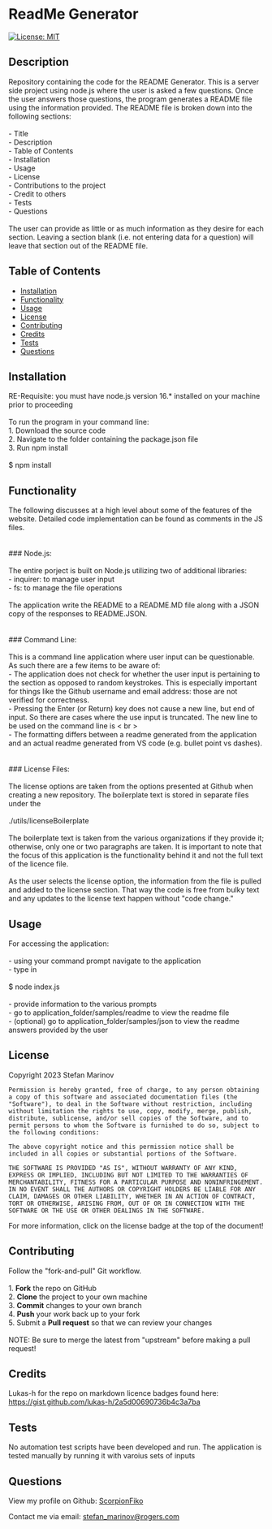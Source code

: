 # ReadMe Generator
  


[![License: MIT](https://img.shields.io/badge/License-MIT-yellow.svg)](https://opensource.org/licenses/MIT)
## Description
  Repository containing the code for the README Generator. This is a server side project using node.js where the user is asked a few questions. Once the user answers those questions, the program generates a README file using the information provided. The README file is broken down into the following sections:<br><br>- Title<br>- Description<br>- Table of Contents<br>- Installation<br>- Usage<br>- License<br>- Contributions to the project<br>- Credit to others<br>- Tests<br>- Questions<br><br>The user can provide as little or as much information as they desire for each section. Leaving a section blank (i.e. not entering data for a question) will leave that section out of the README file.



## Table of Contents
- [Installation](#installation)
- [Functionality](#functionality)
- [Usage](#usage)
- [License](#license)
- [Contributing](#contributing)
- [Credits](#credit)
- [Tests](#tests)
- [Questions](#questions)


## Installation
  RE-Requisite: you must have node.js version 16.* installed on your machine prior to proceeding<br><br>To run the program in your command line:<br>1. Download the source code<br>2. Navigate to the folder containing the package.json file<br>3. Run npm install<br><br>        $ npm install

## Functionality
  The following discusses at a high level about some of the features of the website. Detailed code implementation can be found as comments in the JS files.<br><br><br>### Node.js:<br><br>The entire porject is built on Node.js utilizing two of additional libraries:<br>- inquirer: to manage user input<br>- fs: to manage the file operations<br><br>The application write the README to a README.MD file along with a JSON copy of the responses to README.JSON.<br><br><br>### Command Line:<br><br>This is a command line application where user input can be questionable. As such there are a few items to be aware of:<br>- The application does not check for whether the user input is pertaining to the section as opposed to random keystrokes. This is especially important for things like the Github username and email address: those are not verified for correctness.<br>- Pressing the Enter (or Return) key does not cause a new line, but end of input. So there are cases where the use input is truncated. The new line to be used on the command line is < br ><br>- The formatting differs between a readme generated from the application and an actual readme generated from VS code (e.g. bullet point vs dashes).<br><br><br>### License Files:<br><br>The license options are taken from the options presented at Github when creating a new repository. The boilerplate text is stored in separate files under the<br><br>        ./utils/licenseBoilerplate<br><br>The boilerplate text is taken from the various organizations if they provide it; otherwise, only one or two paragraphs are taken. It is important to note that the focus of this application is the functionality behind it and not the full text of the licence file.<br><br>As the user selects the license option, the information from the file is pulled and added to the license section. That way the code is free from bulky text and any updates to the license text happen without "code change."

## Usage
  For accessing the application:<br><br>- using your command prompt navigate to the application<br>- type in <br><br>        $ node index.js<br><br>- provide information to the various prompts<br>- go to application_folder/samples/readme to view the readme file<br>- (optional) go to application_folder/samples/json to view the readme answers provided by the user

## License
  Copyright 2023 Stefan Marinov 

    Permission is hereby granted, free of charge, to any person obtaining a copy of this software and associated documentation files (the "Software"), to deal in the Software without restriction, including without limitation the rights to use, copy, modify, merge, publish, distribute, sublicense, and/or sell copies of the Software, and to permit persons to whom the Software is furnished to do so, subject to the following conditions:

    The above copyright notice and this permission notice shall be included in all copies or substantial portions of the Software.

    THE SOFTWARE IS PROVIDED "AS IS", WITHOUT WARRANTY OF ANY KIND, EXPRESS OR IMPLIED, INCLUDING BUT NOT LIMITED TO THE WARRANTIES OF MERCHANTABILITY, FITNESS FOR A PARTICULAR PURPOSE AND NONINFRINGEMENT. IN NO EVENT SHALL THE AUTHORS OR COPYRIGHT HOLDERS BE LIABLE FOR ANY CLAIM, DAMAGES OR OTHER LIABILITY, WHETHER IN AN ACTION OF CONTRACT, TORT OR OTHERWISE, ARISING FROM, OUT OF OR IN CONNECTION WITH THE SOFTWARE OR THE USE OR OTHER DEALINGS IN THE SOFTWARE.
  
  For more information, click on the license badge at the top of the document!

## Contributing
  Follow the "fork-and-pull" Git workflow.<br><br> 1. **Fork** the repo on GitHub<br> 2. **Clone** the project to your own machine<br> 3. **Commit** changes to your own branch<br> 4. **Push** your work back up to your fork<br> 5. Submit a **Pull request** so that we can review your changes<br><br>NOTE: Be sure to merge the latest from "upstream" before making a pull request!

## Credits
  Lukas-h for the repo on markdown licence badges found here: https://gist.github.com/lukas-h/2a5d00690736b4c3a7ba

## Tests
  No automation test scripts have been developed and run. The application is tested manually by running it with varoius sets of inputs

## Questions
  View my profile on Github: [ScorpionFiko](https://github.com/ScorpionFiko)

Contact me via email: [stefan_marinov@rogers.com](mailto:stefan_marinov@rogers.com)


